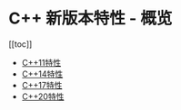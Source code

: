 # C++ 新版本特性 - 概览

[[toc]]

* [C++11特性](/md/c++/features/c11/c++-features-c11.md)
* [C++14特性](/md/c++/features/c14/c++-features-c14.md)
* [C++17特性](/md/c++/features/c17/c++-features-c17.md)
* [C++20特性](/md/c++/features/c20/c++-features-c20.md)
